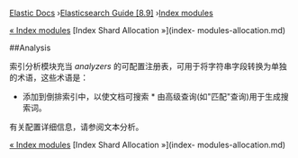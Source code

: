 

[Elastic Docs](/guide/) ›[Elasticsearch Guide [8.9]](index.md) ›[Index
modules](index-modules.md)

[« Index modules](index-modules.md) [Index Shard Allocation »](index-
modules-allocation.md)

##Analysis

索引分析模块充当 _analyzers_ 的可配置注册表，可用于将字符串字段转换为单独的术语，这些术语是：

* 添加到倒排索引中，以使文档可搜索 * 由高级查询(如"匹配"查询)用于生成搜索词。

有关配置详细信息，请参阅文本分析。

[« Index modules](index-modules.md) [Index Shard Allocation »](index-
modules-allocation.md)
